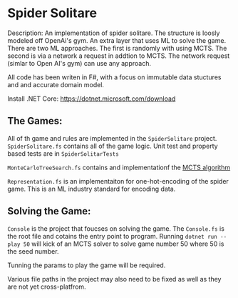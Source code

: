# Spider Solitare 

Description:
An implementation of spider solitare. The structure is loosly modeled off OpenAi's gym. An extra layer that uses ML to solve the game. There are two ML approaches. The first is randomly with using MCTS. The second is via a network a request in addtion to MCTS. The network request (simlar to Open AI's gym) can use any approach. 

All code has been writen in F#, with a focus on immutable data stuctures and and accurate domain model. 

Install .NET Core: 
https://dotnet.microsoft.com/download


## The Games:

All of th game and rules are implemented in the `SpiderSolitare` project. `SpiderSolitare.fs` contains all of the game logic. 
Unit test and property based tests are in `SpiderSolitarTests`

`MonteCarloTreeSearch.fs` contains and implementationf the [MCTS algorithm](https://en.wikipedia.org/wiki/Monte_Carlo_tree_search)

`Representation.fs` is an implementaiton for one-hot-encoding of the spider game. This is an ML industry standard for encoding data. 

## Solving the Game:

`Console` is the project that foucses on solving the game. 
The `Console.fs` is the root file and cotains the entry point to program. 
Running `dotnet run -- play 50` will kick of an MCTS solver to solve game number 50 where 50 is the seed number. 

Tunning the params to play the game will be required. 

Various file paths in the project may also need to be fixed as well as they are not yet cross-platfrom. 




